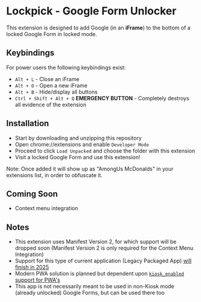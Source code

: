 # Lockpick - Google Form Unlocker

This extension is designed to add Google (in an **iFrame**) to the bottom of a locked Google Form in locked mode.

## Keybindings
For power users the following keybindings exist:
- `Alt + L` - Close an iFrame 
- `Alt + O` - Open a new iFrame
- `Alt + B` - Hide/display all buttons
- `Ctrl + Shift + Alt + Q` **EMERGENCY BUTTON** - Completely destroys all evidence of the extension
## Installation
- Start by downloading and unzipping this repository
- Open chrome://extensions and enable `Developer Mode`
- Proceed to click `Load Unpacked` and choose the folder with this extension
- Visit a locked Google Form and use this extension!

Note: Once added it will show up as "AmongUs McDonalds" in your extensions list, in order to obfuscate it.

## Coming Soon
- Context menu integration

## Notes
- This extension uses Manifest Version 2, for which support will be dropped soon (Manifest Version 2 is only required for the Context Menu Integration)
- Support for this type of current application (Legacy Packaged App) [will finish in 2025](https://blog.chromium.org/2021/10/extending-chrome-app-support-on-chrome.html)
- Modern PWA solution is planned but dependent upon [`kiosk_enabled`](https://developer.chrome.com/docs/apps/manifest/kiosk_enabled/) [support for PWA's](https://www.chromium.org/chrome-apps/)
- This app is not necessarily meant to be used in non-Kiosk mode (already unlocked) Google Forms, but can be used there too